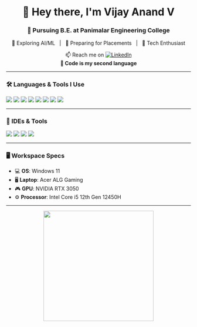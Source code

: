 <h1 align="center">👋 Hey there, I'm Vijay Anand V</h1>
<h3 align="center">📘 Pursuing B.E. at Panimalar Engineering College</h3>

<p align="center">
  🤖 Exploring AI/ML &nbsp;&nbsp;|&nbsp;&nbsp; 🚀 Preparing for Placements &nbsp;&nbsp;|&nbsp;&nbsp; 💬 Tech Enthusiast  
</p>

<p align="center">
  📫 Reach me on <a href="https://www.linkedin.com/in/vijay-anand-v-99ab772a5/" target="_blank">
  <img alt="LinkedIn" src="https://img.shields.io/badge/LinkedIn-blue?style=flat&logo=linkedin&logoColor=white"/>
</a>


  <br/>
  <strong>💬 Code is my second language

</strong>
</p>

---

### 🛠️ Languages & Tools I Use

<p align="left">
  <img src="https://img.shields.io/badge/Python-3776AB?style=for-the-badge&logo=python&logoColor=white"/>
  <img src="https://img.shields.io/badge/C-00599C?style=for-the-badge&logo=c&logoColor=white"/>
  <img src="https://img.shields.io/badge/HTML5-E34F26?style=for-the-badge&logo=html5&logoColor=white"/>
  <img src="https://img.shields.io/badge/CSS3-1572B6?style=for-the-badge&logo=css3&logoColor=white"/>
  <img src="https://img.shields.io/badge/JavaScript-F7DF1E?style=for-the-badge&logo=javascript&logoColor=black"/>
  <img src="https://img.shields.io/badge/React-20232A?style=for-the-badge&logo=react&logoColor=61DAFB"/>
  <img src="https://img.shields.io/badge/MySQL-4479A1?style=for-the-badge&logo=mysql&logoColor=white"/>
  <img src="https://img.shields.io/badge/Firebase-FFCA28?style=for-the-badge&logo=firebase&logoColor=black"/>
</p>

---

### 🧰 IDEs & Tools

<p align="left">
  <img src="https://img.shields.io/badge/VS%20Code-007ACC?style=flat-square&logo=visual-studio-code&logoColor=white"/>
  <img src="https://img.shields.io/badge/IntelliJ-000000?style=flat-square&logo=intellij-idea&logoColor=white"/>
  <img src="https://img.shields.io/badge/Android%20Studio-3DDC84?style=flat-square&logo=android-studio&logoColor=white"/>
  <img src="https://img.shields.io/badge/Eclipse-2C2255?style=flat-square&logo=eclipse&logoColor=white"/>
</p>

---

### 🖥️ Workspace Specs

- 💻 **OS**: Windows 11  
- 🖥️ **Laptop**: Acer ALG Gaming  
- 🎮 **GPU**: NVIDIA RTX 3050  
- ⚙️ **Processor**: Intel Core i5 12th Gen 12450H  

---

<!-- Optional animated or illustrated image -->
<p align="center">
  <img src="https://cdn.dribbble.com/users/1162077/screenshots/3848914/programmer.gif" width="300"/>
</p>
